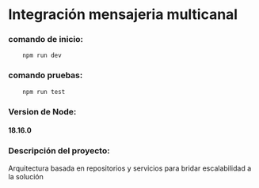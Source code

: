 # Integración mensajeria multicanal

### comando de inicio:
```
    npm run dev
```

### comando pruebas:
```
    npm run test
```

### Version de Node: 

#### 18.16.0

### Descripción del proyecto: 

Arquitectura basada en repositorios y servicios para bridar escalabilidad a la solución
